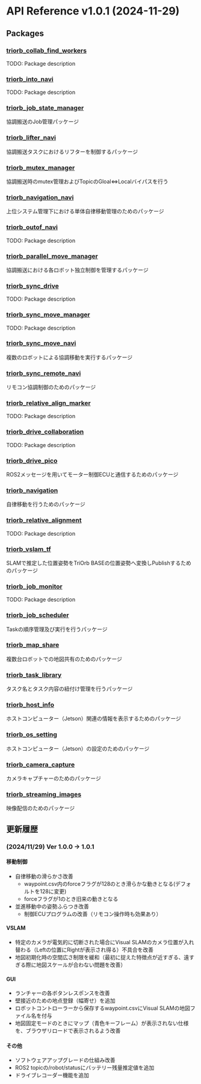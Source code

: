 # API Reference v1.0.1 (2024-11-29)

## Packages

### [triorb_collab_find_workers](./triorb_collaboration/triorb_collab_find_workers/README.md)
TODO: Package description
### [triorb_into_navi](./triorb_collaboration/triorb_into_navi/README.md)
TODO: Package description
### [triorb_job_state_manager](./triorb_collaboration/triorb_job_state_manager/README.md)
協調搬送のJob管理パッケージ
### [triorb_lifter_navi](./triorb_collaboration/triorb_lifter_navi/README.md)
協調搬送タスクにおけるリフターを制御するパッケージ
### [triorb_mutex_manager](./triorb_collaboration/triorb_mutex_manager/README.md)
協調搬送時のmutex管理およびTopicのGloal⇔Localバイパスを行う
### [triorb_navigation_navi](./triorb_collaboration/triorb_navigation_navi/README.md)
上位システム管理下における単体自律移動管理のためのパッケージ
### [triorb_outof_navi](./triorb_collaboration/triorb_outof_navi/README.md)
TODO: Package description
### [triorb_parallel_move_manager](./triorb_collaboration/triorb_parallel_move_manager/README.md)
協調搬送における各ロボット独立制御を管理するパッケージ
### [triorb_sync_drive](./triorb_collaboration/triorb_sync_drive/README.md)
TODO: Package description
### [triorb_sync_move_manager](./triorb_collaboration/triorb_sync_move_manager/README.md)
TODO: Package description
### [triorb_sync_move_navi](./triorb_collaboration/triorb_sync_move_navi/README.md)
複数のロボットによる協調移動を実行するパッケージ
### [triorb_sync_remote_navi](./triorb_collaboration/triorb_sync_remote_navi/README.md)
リモコン協調制御のためのパッケージ
### [triorb_relative_align_marker](./triorb_cv/triorb_relative_align_marker/README.md)
TODO: Package description
### [triorb_drive_collaboration](./triorb_drive/triorb_drive_collaboration/README.md)
TODO: Package description
### [triorb_drive_pico](./triorb_drive/triorb_drive_pico/README.md)
ROS2メッセージを用いてモーター制御ECUと通信するためのパッケージ
### [triorb_navigation](./triorb_drive/triorb_navigation/README.md)
自律移動を行うためのパッケージ
### [triorb_relative_alignment](./triorb_drive/triorb_relative_alignment/README.md)
TODO: Package description
### [triorb_vslam_tf](./triorb_drive/triorb_vslam_tf/README.md)
SLAMで推定した位置姿勢をTriOrb BASEの位置姿勢へ変換しPublishするためのパッケージ
### [triorb_job_monitor](./triorb_fleet/triorb_job_monitor/README.md)
TODO: Package description
### [triorb_job_scheduler](./triorb_fleet/triorb_job_scheduler/README.md)
Taskの順序管理及び実行を行うパッケージ
### [triorb_map_share](./triorb_fleet/triorb_map_share/README.md)
複数台ロボットでの地図共有のためのパッケージ
### [triorb_task_library](./triorb_fleet/triorb_task_library/README.md)
 タスク名とタスク内容の紐付け管理を行うパッケージ
### [triorb_host_info](./triorb_os/triorb_host_info/README.md)
ホストコンピューター（Jetson）関連の情報を表示するためのパッケージ
### [triorb_os_setting](./triorb_os/triorb_os_setting/README.md)
ホストコンピューター（Jetson）の設定のためのパッケージ
### [triorb_camera_capture](./triorb_sensor/triorb_camera_capture/README.md)
カメラキャプチャーのためのパッケージ
### [triorb_streaming_images](./triorb_sensor/triorb_streaming_images/README.md)
映像配信のためのパッケージ


## 更新履歴
### (2024/11/29) Ver 1.0.0 -> 1.0.1

#### 移動制御
- 自律移動の滑らかさ改善
    - waypoint.csv内のforceフラグが128のとき滑らかな動きとなる(デフォルトを128に変更)
    - forceフラグが1のとき旧来の動きとなる
- 並進移動中の姿勢ふらつき改善
    - 制御ECUプログラムの改善（リモコン操作時も効果あり）

#### VSLAM
- 特定のカメラが電気的に切断された場合にVisual SLAMのカメラ位置が入れ替わる（Leftの位置にRightが表示され得る）不具合を改善
- 地図初期化時の空間広さ制限を緩和（最初に捉えた特徴点が近すぎる、遠すぎる際に地図スケールが合わない問題を改善）

#### GUI
- ランチャーの各ボタンレスポンスを改善
- 壁接近のための地点登録（幅寄せ）を追加
- ロボットコントローラーから保存するwaypoint.csvにVisual SLAMの地図ファイル名を付与
- 地図固定モードのときにマップ（青色キーフレーム）が表示されない仕様を、ブラウザリロードで表示されるよう改善

#### その他
- ソフトウェアアップグレードの仕組み改善
- ROS2 topicの/robot/statusにバッテリー残量推定値を追加
- ドライブレコーダー機能を追加
